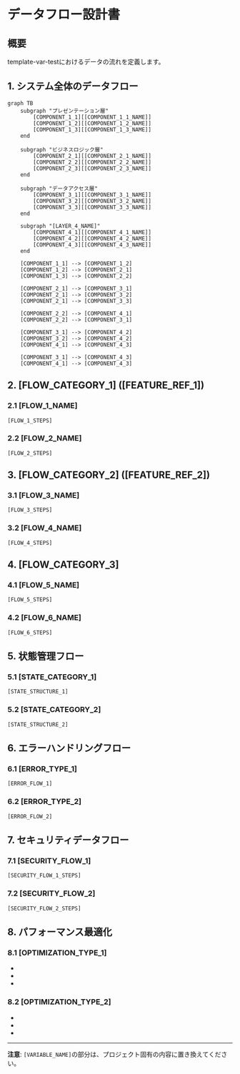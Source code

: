 # データフロー設計書

## 概要

template-var-testにおけるデータの流れを定義します。

## 1. システム全体のデータフロー

```mermaid
graph TB
    subgraph "プレゼンテーション層"
        [COMPONENT_1_1][[COMPONENT_1_1_NAME]]
        [COMPONENT_1_2][[COMPONENT_1_2_NAME]]
        [COMPONENT_1_3][[COMPONENT_1_3_NAME]]
    end
    
    subgraph "ビジネスロジック層"
        [COMPONENT_2_1][[COMPONENT_2_1_NAME]]
        [COMPONENT_2_2][[COMPONENT_2_2_NAME]]
        [COMPONENT_2_3][[COMPONENT_2_3_NAME]]
    end
    
    subgraph "データアクセス層"
        [COMPONENT_3_1][[COMPONENT_3_1_NAME]]
        [COMPONENT_3_2][[COMPONENT_3_2_NAME]]
        [COMPONENT_3_3][[COMPONENT_3_3_NAME]]
    end
    
    subgraph "[LAYER_4_NAME]"
        [COMPONENT_4_1][[COMPONENT_4_1_NAME]]
        [COMPONENT_4_2][[COMPONENT_4_2_NAME]]
        [COMPONENT_4_3][[COMPONENT_4_3_NAME]]
    end
    
    [COMPONENT_1_1] --> [COMPONENT_1_2]
    [COMPONENT_1_2] --> [COMPONENT_2_1]
    [COMPONENT_1_3] --> [COMPONENT_2_2]
    
    [COMPONENT_2_1] --> [COMPONENT_3_1]
    [COMPONENT_2_1] --> [COMPONENT_3_2]
    [COMPONENT_2_1] --> [COMPONENT_3_3]
    
    [COMPONENT_2_2] --> [COMPONENT_4_1]
    [COMPONENT_2_2] --> [COMPONENT_3_1]
    
    [COMPONENT_3_1] --> [COMPONENT_4_2]
    [COMPONENT_3_2] --> [COMPONENT_4_2]
    [COMPONENT_4_1] --> [COMPONENT_4_3]
    
    [COMPONENT_3_1] --> [COMPONENT_4_3]
    [COMPONENT_4_1] --> [COMPONENT_4_3]
```

## 2. [FLOW_CATEGORY_1] ([FEATURE_REF_1])

### 2.1 [FLOW_1_NAME]

```
[FLOW_1_STEPS]
```

### 2.2 [FLOW_2_NAME]

```
[FLOW_2_STEPS]
```

## 3. [FLOW_CATEGORY_2] ([FEATURE_REF_2])

### 3.1 [FLOW_3_NAME]

```
[FLOW_3_STEPS]
```

### 3.2 [FLOW_4_NAME]

```
[FLOW_4_STEPS]
```

## 4. [FLOW_CATEGORY_3]

### 4.1 [FLOW_5_NAME]

```
[FLOW_5_STEPS]
```

### 4.2 [FLOW_6_NAME]

```
[FLOW_6_STEPS]
```

## 5. 状態管理フロー

### 5.1 [STATE_CATEGORY_1]

```[STATE_FORMAT_1]
[STATE_STRUCTURE_1]
```

### 5.2 [STATE_CATEGORY_2]

```[STATE_FORMAT_2]
[STATE_STRUCTURE_2]
```

## 6. エラーハンドリングフロー

### 6.1 [ERROR_TYPE_1]

```
[ERROR_FLOW_1]
```

### 6.2 [ERROR_TYPE_2]

```
[ERROR_FLOW_2]
```

## 7. セキュリティデータフロー

### 7.1 [SECURITY_FLOW_1]

```
[SECURITY_FLOW_1_STEPS]
```

### 7.2 [SECURITY_FLOW_2]

```
[SECURITY_FLOW_2_STEPS]
```

## 8. パフォーマンス最適化

### 8.1 [OPTIMIZATION_TYPE_1]

- [OPTIMIZATION_1_1]: [OPTIMIZATION_1_1_DESC]
- [OPTIMIZATION_1_2]: [OPTIMIZATION_1_2_DESC]
- [OPTIMIZATION_1_3]: [OPTIMIZATION_1_3_DESC]

### 8.2 [OPTIMIZATION_TYPE_2]

- [OPTIMIZATION_2_1]: [OPTIMIZATION_2_1_DESC]
- [OPTIMIZATION_2_2]: [OPTIMIZATION_2_2_DESC]
- [OPTIMIZATION_2_3]: [OPTIMIZATION_2_3_DESC]

---

**注意**: `[VARIABLE_NAME]`の部分は、プロジェクト固有の内容に置き換えてください。